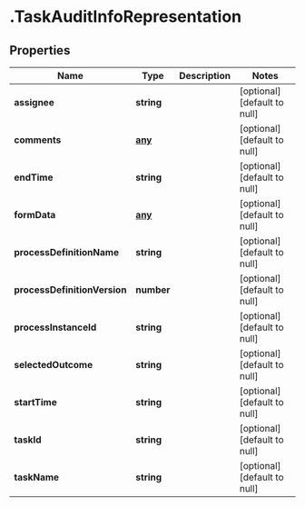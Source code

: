 # .TaskAuditInfoRepresentation

## Properties
Name | Type | Description | Notes
------------ | ------------- | ------------- | -------------
**assignee** | **string** |  | [optional] [default to null]
**comments** | [**any**](CommentAuditInfo.md) |  | [optional] [default to null]
**endTime** | **string** |  | [optional] [default to null]
**formData** | [**any**](AuditLogFormDataRepresentation.md) |  | [optional] [default to null]
**processDefinitionName** | **string** |  | [optional] [default to null]
**processDefinitionVersion** | **number** |  | [optional] [default to null]
**processInstanceId** | **string** |  | [optional] [default to null]
**selectedOutcome** | **string** |  | [optional] [default to null]
**startTime** | **string** |  | [optional] [default to null]
**taskId** | **string** |  | [optional] [default to null]
**taskName** | **string** |  | [optional] [default to null]


